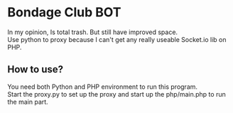 # Bondage Club BOT
In my opinion, Is total trash. But still have improved space.  
Use python to proxy because I can't get any really useable Socket.io lib on PHP.  
## How to use?  
You need both Python and PHP environment to run this program.  
Start the proxy.py to set up the proxy and start up the php/main.php to run the main part.
